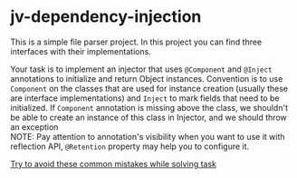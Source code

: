 # jv-dependency-injection

This is a simple file parser project. In this project you can find three interfaces with their
implementations.

Your task is to implement an injector that uses `@Component` and `@Inject` annotations to initialize
and return Object instances. Convention is to use `Component` on the classes that are used for
instance creation (usually these are interface implementations)
and `Inject` to mark fields that need to be initialized. If `Component` annotation is missing above
the class, we shouldn't be able to create an instance of this class in Injector, and we should throw
an exception <br>
NOTE: Pay attention to annotation's visibility when you want to use it with reflection API,
`@Retention` property may help you to configure it.

[Try to avoid these common mistakes while solving task](https://mate-academy.github.io/jv-program-common-mistakes/java-core/dependency-injection/dependency-injection)
